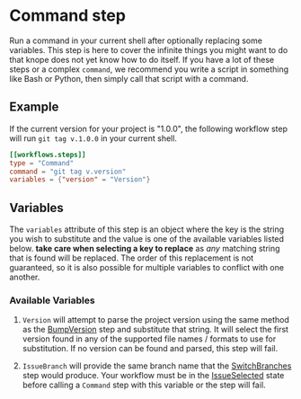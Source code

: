 # Command step

Run a command in your current shell after optionally replacing some variables. This step is here to cover the infinite things you might want to do that knope does not yet know how to do itself. If you have a lot of these steps or a complex `command`, we recommend you write a script in something like Bash or Python, then simply call that script with a command.

## Example

If the current version for your project is "1.0.0", the following workflow step will run `git tag v.1.0.0` in your current shell.

```toml
[[workflows.steps]]
type = "Command"
command = "git tag v.version"
variables = {"version" = "Version"}
```

## Variables

The `variables` attribute of this step is an object where the key is the string you wish to substitute and the value is one of the available variables listed below. **take care when selecting a key to replace** as _any_ matching string that is found will be replaced. The order of this replacement is not guaranteed, so it is also possible for multiple variables to conflict with one another.

### Available Variables

1. `Version` will attempt to parse the project version using the same method as the [BumpVersion] step and substitute that string. It will select the first version found in any of the supported file names / formats to use for substitution. If no version can be found and parsed, this step will fail.

1. `IssueBranch` will provide the same branch name that the [SwitchBranches] step would produce. Your workflow must be in the [IssueSelected] state before calling a `Command` step with this variable or the step will fail.

[bumpversion]: ./BumpVersion.md
[switchbranches]: ./SwitchBranches.md
[issueselected]: ../../state/IssueSelected.md
